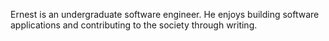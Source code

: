 Ernest is an undergraduate software engineer. He enjoys building software applications and contributing to the society through writing.